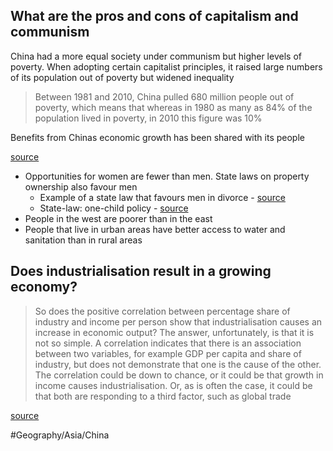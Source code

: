 
## What are the pros and cons of capitalism and communism
China had a more equal society under communism but higher levels of poverty. When adopting certain capitalist principles, it raised large numbers of its population out of poverty but widened inequality

> Between 1981 and 2010, China pulled 680 million people out of poverty, which means that whereas in 1980 as many as 84% of the population lived in poverty, in 2010 this figure was 10%  

Benefits from Chinas economic growth has been shared with its people

[source](marginnote3app://note/06AF9166-AEAC-4CD3-BF75-1C72B4C7CB4C)

- Opportunities for women are fewer than men. State laws on property ownership also favour men
	- Example of a state law that favours men in divorce - [source](marginnote3app://note/3DDAF85E-6B72-4B84-AF4A-607F98523B9E)
	- State-law: one-child policy - [source](marginnote3app://note/4E4D444C-6A02-4EFA-B9CA-F5579F8F8264)
- People in the west are poorer than in the east
- People that live in urban areas have better access to water and sanitation than in rural areas


## Does industrialisation result in a growing economy?

> So does the positive correlation between percentage share of industry and income per person show that industrialisation causes an increase in economic output? The answer, unfortunately, is that it is not so simple. A correlation indicates that there is an association between two variables, for example GDP per capita and share of industry, but does not demonstrate that one is the cause of the other. The correlation could be down to chance, or it could be that growth in income causes industrialisation. Or, as is often the case, it could be that both are responding to a third factor, such as global trade  

[source](marginnote3app://note/4C538340-C2A3-4C7A-B283-8020975A7998)

#Geography/Asia/China

